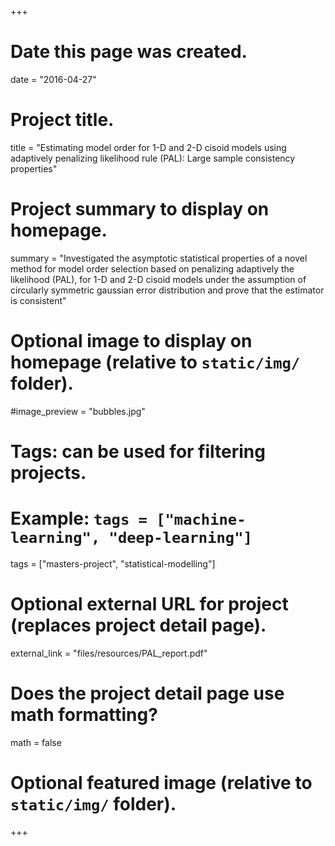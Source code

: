 +++
# Date this page was created.
date = "2016-04-27"

# Project title.
title = "Estimating model order for 1-D and 2-D cisoid models using adaptively penalizing likelihood rule (PAL): Large sample consistency properties"

# Project summary to display on homepage.
summary = "Investigated the asymptotic statistical properties of a novel method for model order selection based on penalizing adaptively the likelihood (PAL), for 1-D and 2-D cisoid models under the assumption of circularly symmetric gaussian error distribution and prove that the estimator is consistent"

# Optional image to display on homepage (relative to `static/img/` folder).
#image_preview = "bubbles.jpg"

# Tags: can be used for filtering projects.
# Example: `tags = ["machine-learning", "deep-learning"]`
tags = ["masters-project", "statistical-modelling"]

# Optional external URL for project (replaces project detail page).
external_link = "files/resources/PAL_report.pdf"

# Does the project detail page use math formatting?
math = false

# Optional featured image (relative to `static/img/` folder).


+++


